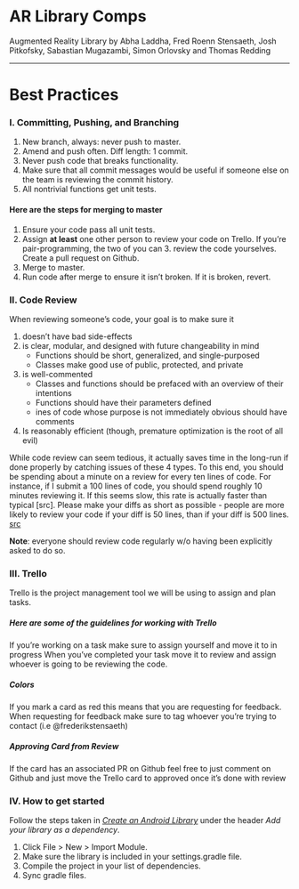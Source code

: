 # AR Library Comps #
Augmented Reality Library by Abha Laddha, Fred Roenn Stensaeth, Josh Pitkofsky, Sabastian Mugazambi, Simon Orlovsky and Thomas Redding
- - - -
# Best Practices #
### I. Committing, Pushing, and Branching ####
1. New branch, always: never push to master.
2. Amend and push often. Diff length: 1 commit.
3. Never push code that breaks functionality.
4. Make sure that all commit messages would be useful if someone else on the team is reviewing the commit history.
5. All nontrivial functions get unit tests.

#### Here are the steps for merging to master ####
1. Ensure your code pass all unit tests.
2. Assign **at least** one other person to review your code on Trello. If you’re pair-programming, the two of you can 3. review the code yourselves. Create a pull request on Github.
4. Merge to master.
5. Run code after merge to ensure it isn’t broken. If it is broken, revert.

### II. Code Review
When reviewing someone’s code, your goal is to make sure it
1. doesn’t have bad side-effects
2. is clear, modular, and designed with future changeability in mind
    * Functions should be short, generalized, and single-purposed
    * Classes make good use of public, protected, and private
3. is well-commented
    * Classes and functions should be prefaced with an overview of their intentions
    * Functions should have their parameters defined
    * ines of code whose purpose is not immediately obvious should have comments
4. Is reasonably efficient (though, premature optimization is the root of all evil)

While code review can seem tedious, it actually saves time in the long-run if done properly by catching issues of these 4 types. To this end, you should be spending about a minute on a review for every ten lines of code. For instance, if I submit a 100 lines of code, you should spend roughly 10 minutes reviewing it. If this seems slow, this rate is actually faster than typical [src]. Please make your diffs as short as possible - people are more likely to review your code if your diff is 50 lines, than if your diff is 500 lines. [src](https://en.wikipedia.org/wiki/Code_review) 

**Note**: everyone should review code regularly w/o having been explicitly asked to do so.

### III. Trello
Trello is the project management tool we will be using to assign and plan tasks.
##### Here are some of the guidelines for working with Trello
If you’re working on a task make sure to assign yourself and move it to in progress
When you’ve completed your task move it to review and assign whoever is going to be reviewing the code.
##### Colors
If you mark a card as red this means that you are requesting for feedback. When requesting for feedback make sure to tag whoever you’re trying to contact (i.e @frederikstensaeth)

##### Approving Card from Review
If the card has an associated PR on Github feel free to just comment on Github and just move the Trello card to approved once it’s done with review

### IV. How to get started
Follow the steps taken in [*Create an Android Library*](https://developer.android.com/studio/projects/android-library.html) under the header *Add your library as a dependency*.

1. Click File > New > Import Module.
2. Make sure the library is included in your settings.gradle file.
3. Compile the project in your list of dependencies.
4. Sync gradle files.
